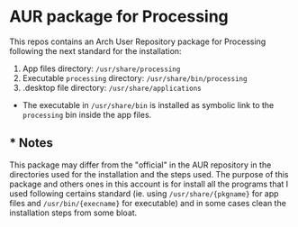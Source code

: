 # AUR package for Processing
This repos contains an Arch User Repository package for Processing following the next standard for the installation:

1. App files directory: `/usr/share/processing`
2. Executable `processing` directory: `/usr/share/bin/processing`
3. .desktop file directory: `/usr/share/applications`

* The executable in `/usr/share/bin` is installed as symbolic link to the `processing` bin inside the app files.

## * Notes
This package may differ from the "official" in the AUR repository in the directories used for the installation and the steps used. The purpose of this package and others 
ones in this account is for install all the programs that I used following certains standard (ie. using `/usr/share/{pkgname}` for app files and `/usr/bin/{execname}`
for executable) and in some cases clean the installation steps from some bloat.
